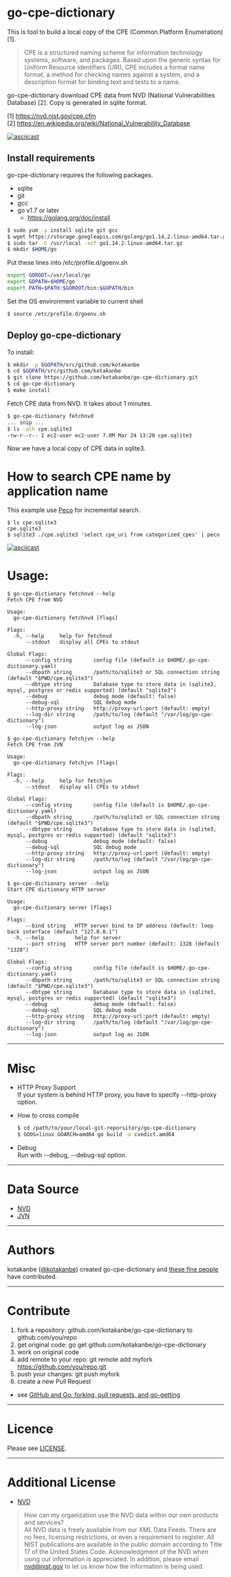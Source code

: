 # go-cpe-dictionary

This is tool to build a local copy of the CPE (Common Platform Enumeration) [1].

> CPE is a structured naming scheme for information technology systems, software, and packages. Based upon the generic syntax for Uniform Resource Identifiers (URI), CPE includes a formal name format, a method for checking names against a system, and a description format for binding text and tests to a name.

go-cpe-dictionary download CPE data from NVD (National Vulnerabilities Database) [2].
Copy is generated in sqlite format.

[1] https://nvd.nist.gov/cpe.cfm  
[2] https://en.wikipedia.org/wiki/National_Vulnerability_Database  

[![asciicast](https://asciinema.org/a/asvc87lbpad5999shqk0xvtc0.png)](https://asciinema.org/a/asvc87lbpad5999shqk0xvtc0)

## Install requirements

go-cpe-dictionary requires the following packages.

- sqlite
- git
- gcc
- go v1.7 or later
    - https://golang.org/doc/install

```bash
$ sudo yum -y install sqlite git gcc
$ wget https://storage.googleapis.com/golang/go1.14.2.linux-amd64.tar.gz
$ sudo tar -C /usr/local -xzf go1.14.2.linux-amd64.tar.gz
$ mkdir $HOME/go
```
Put these lines into /etc/profile.d/goenv.sh

```bash
export GOROOT=/usr/local/go
export GOPATH=$HOME/go
export PATH=$PATH:$GOROOT/bin:$GOPATH/bin
```

Set the OS environment variable to current shell
```bash
$ source /etc/profile.d/goenv.sh
```

## Deploy go-cpe-dictionary

To install:

```bash
$ mkdir -p $GOPATH/src/github.com/kotakanbe
$ cd $GOPATH/src/github.com/kotakanbe
$ git clone https://github.com/kotakanbe/go-cpe-dictionary.git
$ cd go-cpe-dictionary
$ make install
```

Fetch CPE data from NVD. It takes about 1 minutes.  

```bash
$ go-cpe-dictionary fetchnvd
... snip ...
$ ls -alh cpe.sqlite3
-rw-r--r-- 1 ec2-user ec2-user 7.0M Mar 24 13:20 cpe.sqlite3
```

Now we have a local copy of CPE data in sqlite3.  

# How to search CPE name by application name

This example use [Peco](https://github.com/peco/peco) for incremental search.

```
$ ls cpe.sqlite3
cpe.sqlite3
$ sqlite3 ./cpe.sqlite3 'select cpe_uri from categorized_cpes' | peco
```

[![asciicast](https://asciinema.org/a/asvc87lbpad5999shqk0xvtc0.png)](https://asciinema.org/a/asvc87lbpad5999shqk0xvtc0)


# Usage:

```console
$ go-cpe-dictionary fetchnvd --help
Fetch CPE from NVD

Usage:
  go-cpe-dictionary fetchnvd [flags]

Flags:
  -h, --help     help for fetchnvd
      --stdout   display all CPEs to stdout

Global Flags:
      --config string       config file (default is $HOME/.go-cpe-dictionary.yaml)
      --dbpath string       /path/to/sqlite3 or SQL connection string (default "$PWD/cpe.sqlite3")
      --dbtype string       Database type to store data in (sqlite3, mysql, postgres or redis supported) (default "sqlite3")
      --debug               debug mode (default: false)
      --debug-sql           SQL debug mode
      --http-proxy string   http://proxy-url:port (default: empty)
      --log-dir string      /path/to/log (default "/var/log/go-cpe-dictionary")
      --log-json            output log as JSON

$ go-cpe-dictionary fetchjvn --help
Fetch CPE from JVN

Usage:
  go-cpe-dictionary fetchjvn [flags]

Flags:
  -h, --help     help for fetchjvn
      --stdout   display all CPEs to stdout

Global Flags:
      --config string       config file (default is $HOME/.go-cpe-dictionary.yaml)
      --dbpath string       /path/to/sqlite3 or SQL connection string (default "$PWD/cpe.sqlite3")
      --dbtype string       Database type to store data in (sqlite3, mysql, postgres or redis supported) (default "sqlite3")
      --debug               debug mode (default: false)
      --debug-sql           SQL debug mode
      --http-proxy string   http://proxy-url:port (default: empty)
      --log-dir string      /path/to/log (default "/var/log/go-cpe-dictionary")
      --log-json            output log as JSON

$ go-cpe-dictionary server --help
Start CPE dictionary HTTP server

Usage:
  go-cpe-dictionary server [flags]

Flags:
      --bind string   HTTP server bind to IP address (default: loop back interface (default "127.0.0.1")
  -h, --help          help for server
      --port string   HTTP server port number (default: 1328 (default "1328")

Global Flags:
      --config string       config file (default is $HOME/.go-cpe-dictionary.yaml)
      --dbpath string       /path/to/sqlite3 or SQL connection string (default "$PWD/cpe.sqlite3")
      --dbtype string       Database type to store data in (sqlite3, mysql, postgres or redis supported) (default "sqlite3")
      --debug               debug mode (default: false)
      --debug-sql           SQL debug mode
      --http-proxy string   http://proxy-url:port (default: empty)
      --log-dir string      /path/to/log (default "/var/log/go-cpe-dictionary")
      --log-json            output log as JSON
```

----

# Misc

- HTTP Proxy Support  
If your system is behind HTTP proxy, you have to specify --http-proxy option.

- How to cross compile
    ```bash
    $ cd /path/to/your/local-git-reporsitory/go-cpe-dictionary
    $ GOOS=linux GOARCH=amd64 go build -o cvedict.amd64
    ```

- Debug  
Run with --debug, --debug-sql option.

----

# Data Source

- [NVD](https://nvd.nist.gov/)
- [JVN](https://jvndb.jvn.jp/)

----

# Authors

kotakanbe ([@kotakanbe](https://twitter.com/kotakanbe)) created go-cpe-dictionary and [these fine people](https://github.com/kotakanbe/go-cpe-dictionary/graphs/contributors) have contributed.

----

# Contribute

1. fork a repository: github.com/kotakanbe/go-cpe-dictionary to github.com/you/repo
2. get original code: go get github.com/kotakanbe/go-cpe-dictionary
3. work on original code
4. add remote to your repo: git remote add myfork https://github.com/you/repo.git
5. push your changes: git push myfork
6. create a new Pull Request

- see [GitHub and Go: forking, pull requests, and go-getting](http://blog.campoy.cat/2014/03/github-and-go-forking-pull-requests-and.html)

----

# Licence

Please see [LICENSE](https://github.com/kotakanbe/go-cpe-dictionary/blob/master/LICENSE).

----

# Additional License

- [NVD](https://nvd.nist.gov/faq)
>How can my organization use the NVD data within our own products and services?  
> All NVD data is freely available from our XML Data Feeds. There are no fees, licensing restrictions, or even a requirement to register. All NIST publications are available in the public domain according to Title 17 of the United States Code. Acknowledgment of the NVD  when using our information is appreciated. In addition, please email nvd@nist.gov to let us know how the information is being used.  
 
